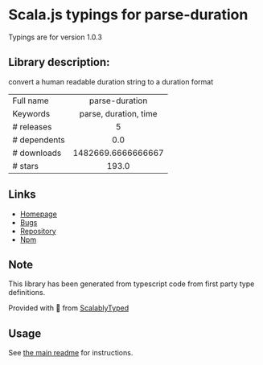 
# Scala.js typings for parse-duration

Typings are for version 1.0.3

## Library description:
convert a human readable duration string to a duration format

|                    |                 |
| ------------------ | :-------------: |
| Full name          | parse-duration |
| Keywords           | parse, duration, time |
| # releases         | 5 |
| # dependents       | 0.0 |
| # downloads        | 1482669.6666666667 |
| # stars            | 193.0 |

## Links
- [Homepage](https://github.com/jkroso/parse-duration#readme)
- [Bugs](https://github.com/jkroso/parse-duration/issues)
- [Repository](https://github.com/jkroso/parse-duration)
- [Npm](https://www.npmjs.com/package/parse-duration)
    


## Note
This library has been generated from typescript code from first party type definitions.

Provided with :purple_heart: from [ScalablyTyped](https://github.com/oyvindberg/ScalablyTyped)

## Usage
See [the main readme](../../readme.md) for instructions.


